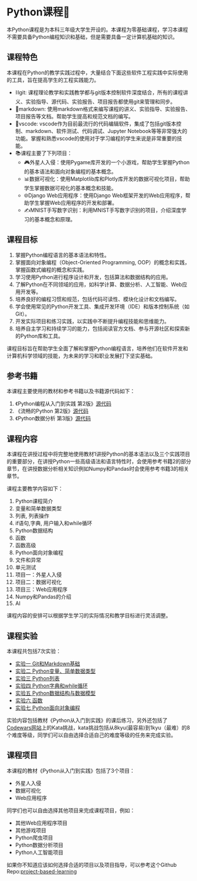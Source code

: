 # Python课程🐍

本Python课程是为本科三年级大学生开设的。本课程为零基础课程，学习本课程不需要具备Python编程知识和基础，但是需要具备一定计算机基础的知识。

## 课程特色

本课程在Python的教学实践过程中，大量结合下面这些软件工程实践中实际使用的工具，旨在提高学生的工程实践能力。

- ⛓️git: 课程理论教学和实践教学都与git版本控制软件深度结合，所有的课程讲义、实验指导、源代码、实验报告、项目报告都使用git来管理和同步。
- 📝markdown: 使用markdown格式来编写课程的讲义、实验指导、实验报告、项目报告等文档。帮助学生提高和规范文档的编写。
- 🧰vscode: vscode作为目前最流行的代码编辑软件，集成了包括git版本控制、markdown、软件测试、代码调试、Jupyter Notebook等等非常强大的功能。掌握和熟悉vscode的使用对于学习编程的学生来说是非常重要的技能。
- 📚课程主要了下列项目：
  - 🎮外星人入侵：使用Pygame库开发的一个小游戏，帮助学生掌握Python的基本语法和面向对象编程的基本概念。
  - 📊数据可视化：使用Matplotlib库和Plotly库开发的数据可视化项目，帮助学生掌握数据可视化的基本概念和技能。
  - 🌐Django Web应用程序：使用Django Web框架开发的Web应用程序，帮助学生掌握Web应用程序的开发和部署。
  - ✍️MNIST手写数字识别：利用MNIST手写数字识别的项目，介绍深度学习的基本概念和原理。

## 课程目标

1. 掌握Python编程语言的基本语法和特性。
2. 掌握面向对象编程（Object-Oriented Programming, OOP）的概念和实践，掌握函数式编程的概念和实践。
3. 学习使用Python进行程序设计和开发，包括算法和数据结构的应用。
4. 了解Python在不同领域的应用，如科学计算、数据分析、人工智能、Web应用开发等。
5. 培养良好的编程习惯和规范，包括代码可读性、模块化设计和文档编写。
6. 学会使用常见的Python开发工具、集成开发环境（IDE）和版本控制系统（如Git）。
7. 开发实际项目和练习实践，以实践中不断提升编程技能和思维能力。
8. 培养自主学习和持续学习的能力，包括阅读官方文档、参与开源社区和探索新的Python库和工具。

课程目标旨在帮助学生全面了解和掌握Python编程语言，培养他们在软件开发和计算机科学领域的技能，为未来的学习和职业发展打下坚实基础。

## 参考书籍

本课程主要使用的教材和参考书籍以及书籍源代码如下：

1. 《Python编程从入门到实践 第2版》[源代码](https://github.com/ehmatthes/pcc_2e)
2. 《流畅的Python 第2版》[源代码](https://github.com/fluentpython/example-code-2e)
3. 《Python数据分析 第3版》[源代码](https://github.com/wesm/pydata-book)

## 课程内容

本课程在讲授过程中将完整地使用教材1讲授Python的基本语法以及三个实践项目的重要部分，在讲授Python一些高级语法和语言特性时，会使用参考书籍2的部分章节，在讲授数据分析相关知识例如Numpy和Pandas时会使用参考书籍3的相关章节。

课程主要教学内容如下：

1. Python课程简介
2. 变量和简单数据类型
3. 列表, 列表操作
4. if语句,字典, 用户输入和while循环
5. Python数据结构
6. 函数
7. 函数高级
8. Python面向对象编程
9. 文件和异常
10. 单元测试
11. 项目一：外星人入侵
12. 项目二：数据可视化
13. 项目三：Web应用程序
14. Numpy和Pandas的介绍
15. AI

课程内容的安排可以根据学生学习的实际情况和教学目标进行灵活调整。

## 课程实验

本课程共包括7次实验：

- [实验一 Git和Markdown基础](./Experiments/experiment1.md)
- [实验二 Python变量、简单数据类型](./Experiments/experiment2.md)
- [实验三 Python列表](./Experiments/experiment3.md)
- [实验四 Python字典和while循环](./Experiments/experiment4.md)
- [实验五 Python数据结构与数据模型](./Experiments/experiment5.md)
- [实验六 函数](./Experiments/experiment6.md)
- [实验七 Python面向对象编程](./Experiments/experiment7.md)

实验内容包括教材《Python从入门到实践》的课后练习，另外还包括了[Codewars网站](https://www.codewars.com)上的Kata挑战，kata挑战包括从8kyu(最容易)到1kyu（最难）的8个难度等级，同学们可以自由选择合适自己的难度等级的任务来完成实验。

## 课程项目

本课程的教材《Python从入门到实践》包括了3个项目：

- 外星人入侵
- 数据可视化
- Web应用程序

同学们也可以自由选择其他项目来完成课程项目，例如：

- 其他Web应用程序项目
- 其他游戏项目
- Python爬虫项目
- Python数据分析项目
- Python人工智能项目

如果你不知道应该如何选择合适的项目以及项目指导，可以参考这个Github Repo:[project-based-learning](https://github.com/practical-tutorials/project-based-learning)
